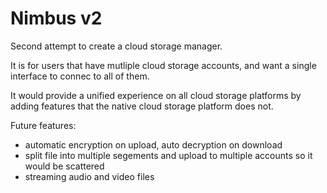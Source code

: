 # Nimbus v2

Second attempt to create a cloud storage manager.

It is for users that have mutliple cloud storage accounts, and want a single interface to connec to all of them.

It would provide a unified experience on all cloud storage platforms by adding features that the native cloud storage platform does not.

Future features:

- automatic encryption on upload, auto decryption on download
- split file into multiple segements and upload to multiple accounts so it would be scattered
- streaming audio and video files
